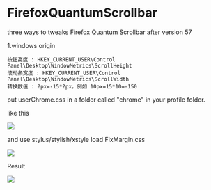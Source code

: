 # FirefoxQuantumScrollbar

three ways to tweaks Firefox Quantum Scrollbar after version 57

1.windows origin

    按钮高度 : HKEY_CURRENT_USER\Control Panel\Desktop\WindowMetrics\ScrollHeight
    滚动条宽度 : HKEY_CURRENT_USER\Control Panel\Desktop\WindowMetrics\ScrollWidth
    转换数值 : ?px=-15*?px，例如 10px=15*10=-150



put userChrome.css in a folder called "chrome" in your profile folder.

like this

<img src=https://raw.githubusercontent.com/catcat520/FirefoxQuantumScrollbar/master/img/userChrome.css.jpg>

and use stylus/stylish/xstyle load FixMargin.css

<img src=https://raw.githubusercontent.com/catcat520/FirefoxQuantumScrollbar/master/img/stylus.jpg>

Result

<img src=https://raw.githubusercontent.com/catcat520/FirefoxQuantumScrollbar/master/img/result.jpg>
